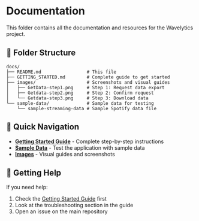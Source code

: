 # Documentation

This folder contains all the documentation and resources for the Wavelytics project.

## 📁 Folder Structure

```
docs/
├── README.md                 # This file
├── GETTING_STARTED.md        # Complete guide to get started
├── images/                   # Screenshots and visual guides
│   ├── GetData-step1.png     # Step 1: Request data export
│   ├── Getdata-step2.png     # Step 2: Confirm request
│   └── Getdata-step3.png     # Step 3: Download data
└── sample-data/              # Sample data for testing
    └── sample-streaming-data # Sample Spotify data file
```

## 📖 Quick Navigation

- **[Getting Started Guide](GETTING_STARTED.md)** - Complete step-by-step instructions
- **[Sample Data](sample-data/)** - Test the application with sample data
- **[Images](images/)** - Visual guides and screenshots

## 🎯 Getting Help

If you need help:
1. Check the [Getting Started Guide](GETTING_STARTED.md) first
2. Look at the troubleshooting section in the guide
3. Open an issue on the main repository 